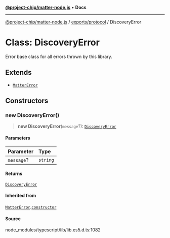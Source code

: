 [**@project-chip/matter-node.js**](../../../README.md) • **Docs**

***

[@project-chip/matter-node.js](../../../modules.md) / [exports/protocol](../README.md) / DiscoveryError

# Class: DiscoveryError

Error base class for all errors thrown by this library.

## Extends

- [`MatterError`](../../common/classes/MatterError.md)

## Constructors

### new DiscoveryError()

> **new DiscoveryError**(`message`?): [`DiscoveryError`](DiscoveryError.md)

#### Parameters

| Parameter | Type |
| :------ | :------ |
| `message`? | `string` |

#### Returns

[`DiscoveryError`](DiscoveryError.md)

#### Inherited from

[`MatterError`](../../common/classes/MatterError.md).[`constructor`](../../common/classes/MatterError.md#constructors)

#### Source

node\_modules/typescript/lib/lib.es5.d.ts:1082
